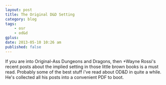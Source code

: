 ```yaml
---
layout: post
title: The Original D&D Setting
category: blog
tags:
    - osr
    - od&d
gplus:
date: 2013-05-10 10:26 am
published: false
---
```


If you are into Original-Ass Dungeons and Dragons, then +Wayne Rossi's recent posts about the implied setting in those little brown books is a must read. Probably some of the best stuff i've read about OD&D in quite a while. He's collected all his posts into a convenient PDF to boot.


